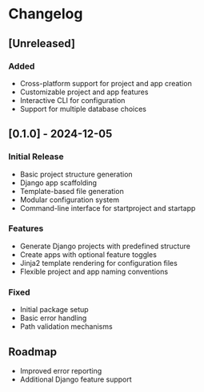 # Changelog

## [Unreleased]

### Added
- Cross-platform support for project and app creation
- Customizable project and app features
- Interactive CLI for configuration
- Support for multiple database choices

## [0.1.0] - 2024-12-05

### Initial Release
- Basic project structure generation
- Django app scaffolding
- Template-based file generation
- Modular configuration system
- Command-line interface for startproject and startapp

### Features
- Generate Django projects with predefined structure
- Create apps with optional feature toggles
- Jinja2 template rendering for configuration files
- Flexible project and app naming conventions

### Fixed
- Initial package setup
- Basic error handling
- Path validation mechanisms

## Roadmap
- Improved error reporting
- Additional Django feature support